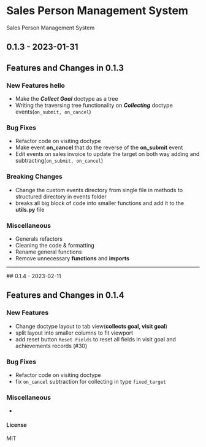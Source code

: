 # Sales Person Management System

Sales Person Management System

## 0.1.3 - 2023-01-31

## Features and Changes in 0.1.3

### New Features hello

- Make the ***Collect Goal*** doctype as a tree
- Writing the traversing tree functionality on ***Collecting*** doctype events(```on_submit, on_cancel```)

### Bug Fixes

- Refactor code on visiting doctype
- Make event **on_cancel** that do the reverse of the **on_submit** event
- Edit events on sales invoice to update the target on both way adding and subtracting(```on_submit, on_cancel```)

### Breaking Changes

- Change the custom events directory from single file in methods to structured directory in events folder
- breaks all big block of code into smaller functions and add it to the **utils.py** file

### Miscellaneous

- Generals refactors
- Cleaning the code & formatting
- Rename general functions
- Remove unnecessary **functions** and **imports**

<hr>
## 0.1.4 - 2023-02-11

## Features and Changes in 0.1.4

### New Features

- Change doctype layout to tab view(**collects goal, visit goal**)
- split layout into smaller columns to fit viewport
- add reset button ``Reset Fields`` to reset all fields in visit goal and achievements records (#30)

### Bug Fixes

- Refactor code on visiting doctype
- fix ```on_cancel``` subtraction for collecting in type ``fixed_target``

### Miscellaneous

- 
#### License

MIT

